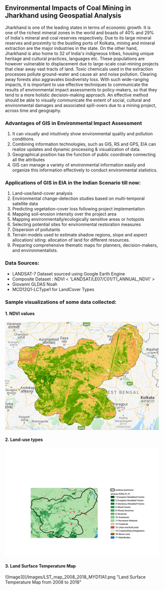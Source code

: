 ## Environmental Impacts of Coal Mining in Jharkhand using Geospatial Analysis

Jharkhand is one of the leading states in terms of economic growth. It is one of the richest mineral zones in the world and boasts of 40% and 29% of India's mineral and coal reserves respectively. Due to its large mineral reserves and proximity to the bustling ports of Kolkata, mining and mineral extraction are the major industries in the state. On the other hand, Jharkhand is also home to 32 of India's indigneous tribes, housing unique heritage and cultural practices, languages etc. These populations are however vulnerable to displacement due to large-scale coal-mining projects that clear away vast tracts of land. Toxic chemicals used in the extraction processes pollute ground-water and cause air and noise pollution. Clearing away forests also aggravates biodiveristy loss. With such wide-ranging impacts, it is important to use effective techniques to communicate the results of environmental impact assessments to policy-makers, so that they tend to a more holistic decision-making approach. An effective method should be able to visually communicate the extent of social, cultural and environmental damages and associated spill-overs due to a mining project, across time and geography. 

### Advantages of GIS in Environmental Impact Assessment 

1. It can visually and intuitively show environmental quality and pollution conditions. 
2. Combining information technologies, such as GIS, RS and GPS, EIA can realize updates and dynamic processing & visualization of data. 
3. Geographical position has the function of public coordinate connecting all the attributes
4. GIS can manage a variety of environmental information easily and organize this information effectively to conduct environmental statistics.


### Applications of GIS in EIA in the Indian Scenario till now: 

1. Land-use/land-cover analysis 
2. Environmental change-detection studies based on multi-temporal satellite data 
3. Predicting vegetation-cover loss following project implementation 
4. Mapping soil-erosion intensity over the project area
5. Mapping environmentally/ecologically sensitive areas or hotspots
6. Selecting potential sites for environmental restoration measures
7. Dispersion of pollutants
8. Terrain models used to estimate shadow regions, slope and aspect allocation/ siting: allocation of land for different resources. 
9. Preparing comprehensive thematic maps for planners, decision-makers, and environmentalists.

### Data Sources: 

* LANDSAT-7 Dataset sourced using Google Earth Engine 
* Composite Dataset : NDVI < 'LANDSAT/LE07/C01/T1_ANNUAL_NDVI' >
* Giovanni GLDAS Noah
* MCD12Q1-LCType1 for LandCover Types 

### Sample visualizations of some data collected: 

#### 1. NDVI values 
![Image1](/Images/ndvi_with_buffer.png "NDVI values with a buffer of 20km around Jharkhand's State Boundary")

#### 2. Land-use types 
![Image2](/Images/jharkhand2008_landuse.png "LandUse Types Jharkhand 2008")

#### 3. Land Surface Temperature Map
![Image3](/Images/LST_map_2008_2018_MYD11A1.png "Land Surface Temperature Map from 2008 to 2018"

